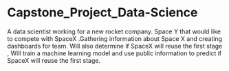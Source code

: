 # Capstone_Project_Data-Science
A data scientist working for a new rocket company. Space Y that would like to compete with SpaceX .Gathering information about Space X and creating dashboards for team. Will also determine if SpaceX will reuse the first stage , Will train a machine learning model and use public information to predict if SpaceX will reuse the first stage.
